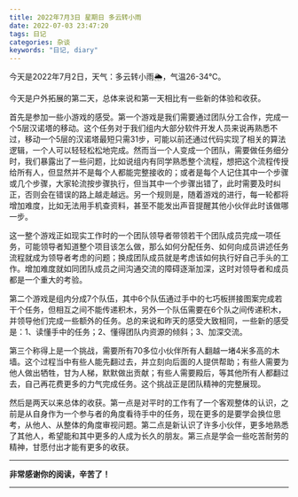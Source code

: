 ```yaml
---
title: 2022年7月3日 星期日 多云转小雨
date: 2022-07-03 23:47:20
tags: 日记
categories: 杂谈
keywords: "日记, diary"
---
```

今天是2022年7月2日，天气：多云转小雨🌦️，气温26-34℃。

今天是户外拓展的第二天，总体来说和第一天相比有一些新的体验和收获。

首先是参加一些小游戏的感受。第一个游戏是我们需要通过团队分工合作，完成一个5层汉诺塔的移动。这个任务对于我们组内大部分软件开发人员来说再熟悉不过，移动一个5层的汉诺塔最短只需31步，可能以前还通过代码实现了相关的算法逻辑，一个人可以轻轻松松地完成。然而当一个人变成一个团队，需要做任务细分时，我们暴露出了一些问题，比如说组内有同学熟悉整个流程，想把这个流程传授给所有人，但显然并不是每个人都能完整接收的；或者是每个人记住其中一个步骤或几个步骤，大家轮流按步骤执行，但当其中一个步骤出错了，此时需要及时纠正，否则会在错误的路上越走越远。另一个规则是，随着游戏的进行，每一轮都将增加难度，比如无法用手机查资料，甚至不能发出声音提醒其他小伙伴此时该做哪一步。

这一整个游戏正如现实工作时的一个团队领导者带领若干个团队成员完成一项任务，可能领导者知道整个项目该怎么做，那么如何分配任务、如何向成员讲述任务流程就成为领导者考虑的问题；换成团队成员就是考虑该如何执行好自己手头的工作。增加难度就如同团队成员之间沟通交流的障碍逐渐加深，这时对领导者和成员都是一个重大的考验。

第二个游戏是组内分成7个队伍，其中6个队伍通过手中的七巧板拼接图案完成若干个任务，但相互之间不能传递积木，另外一个队伍需要在6个队之间传递积木，并领导他们完成一些额外的任务。总的来说和昨天的感受大致相同，一些新的感受是：1、读懂手中的任务；2、懂得团队内资源的倾斜；3、加深交流。

第三个称得上是一个挑战，需要所有70多位小伙伴所有人翻越一堵4米多高的木墙。这个过程当中有些人能先翻过去，并立刻向后面的人提供帮助；有些人需要为他人做出牺牲，甘为人梯，默默做出贡献；有些人需要殿后，等其他所有人都翻过去，自己再花费更多的力气完成任务。这个挑战正是团队精神的完整展现。

然后是两天以来总体的收获。第一点是对平时的工作有了一个客观整体的认识，之前是从自身作为一个参与者的角度看待手中的任务，现在更多的是要学会换位思考，从他人、从整体的角度审视问题。第二点是新认识了许多小伙伴，更多地熟悉了其他人，希望能和其中更多的人成为长久的朋友。第三点是学会一些吃苦耐劳的精神，甘愿付出才能有更多的收获。

---
**非常感谢你的阅读，辛苦了！**

---
